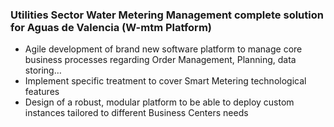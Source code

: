### Utilities Sector Water Metering Management complete solution for Aguas de Valencia (W-mtm Platform) 

* Agile development of brand new software platform to manage core business processes  regarding Order Management, Planning, data storing…
* Implement specific treatment to cover Smart Metering  technological features
* Design of a robust, modular platform to be able to deploy custom instances tailored to different Business Centers needs
